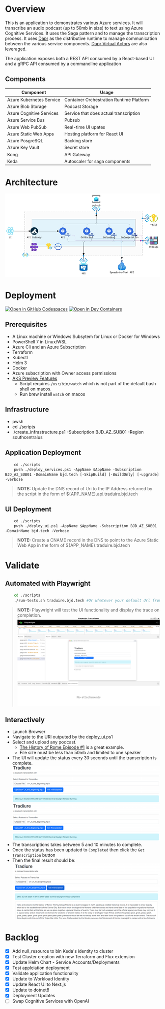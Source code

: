 # Overview 
This is an application to demonstrates various Azure services. It will transcribe an audio podcast (up to 50mb in size) to text using Azure Cognitive Services. It uses the Saga pattern and to manage the transcription process.  It uses [Dapr](https://dapr.io) as the distributive runtime to manage communication between the various service components. [Dapr Virtual Actors](https://docs.dapr.io/developing-applications/building-blocks/actors/actors-overview/) are also leveraged. 

The application exposes both a REST API consumed by a React-based UI and a gRPC API consumed by a commandline application

## Components
Component | Usage
------ | ------
Azure Kubernetes Service | Container Orchestration Runtime Platform  
Azure Blob Storage | Podcast Storage 
Azure Cognitive Services | Service that does actual transcription 
Azure Service Bus | Pubsub
Azure Web PubSub | Real-time UI upates
Azure Static Web Apps | Hosting platform for React UI
Azure PosgreSQL | Backing store
Azure Key Vault | Secret store 
Kong | API Gateway 
Keda | Autoscaler for saga components 

# Architecture
![Dapr](./.assets/dapr.png)

# Deployment

[![Open in GitHub Codespaces](https://img.shields.io/static/v1?style=for-the-badge&label=GitHub+Codespaces&message=Open&color=brightgreen&logo=github)](https://codespaces.new/briandenicola/traduire?quickstart=1)
[![Open in Dev Containers](https://img.shields.io/static/v1?style=for-the-badge&label=Dev%20Containers&message=Open&color=blue&logo=visualstudiocode)](https://vscode.dev/redirect?url=vscode://ms-vscode-remote.remote-containers/cloneInVolume?url=https://github.com/briandenicola/traduire)  

## Prerequisites
* A Linux machine or Windows Subsytem for Linux or Docker for Windows 
* PowerShell 7 in Linux/WSL
* Azure Cli and an Azure Subscription
* Terraform 
* Kubectl
* Helm 3 
* Docker 
* Azure subscription with Owner access permissions
* [AKS Preview Features](https://github.com/briandenicola/kubernetes-cluster-setup/blob/main/scripts/aks-preview-features.sh)
    * Script requires `/usr/bin/watch` which is not part of the default bash shell on macos.
    * Run brew install `watch` on macos

## Infrastructure 
* pwsh
* cd ./scripts
* ./create_infrastructure.ps1 -Subscription BJD_AZ_SUB01 -Region southcentralus 

## Application Deployment 
```pwsh
    cd ./scripts
    pwsh ./deploy_services.ps1 -AppName $AppName -Subscription BJD_AZ_SUB01 -DomainName bjd.tech [-SkipBuild] [-BuildOnly] [-upgrade] -verbose
```
> **NOTE:** Update the DNS record of Uri to the IP Address returned by the script in the form of ${APP_NAME}.api.traduire.bjd.tech

## UI Deployment 
```pwsh
    cd ./scripts
    pwsh ./deploy_ui.ps1 -AppName $AppName -Subscription BJD_AZ_SUB01 -DomainName bjd.tech -Verbose
```
> **NOTE:** Create a CNAME record in the DNS to point to the Azure Static Web App in the form of ${APP_NAME}.traduire.bjd.tech

# Validate 

## Automated with Playwright
```bash
    cd ./scripts
    ./run-tests.sh traduire.bjd.tech #Or whatever your default Url from Azure Static Web Apps
```
> **NOTE:** Playwright will test the UI functionality and display the trace on completion. 
    ![Playwright](./.assets/playwright.png)

## Interactively
* Launch Browser
* Navigate to the URI outputed by the deploy_ui.ps1
* Select and upload any podcast.  
    * [The History of Rome Episode #1](http://traffic.libsyn.com/historyofrome/01-_In_the_Beginning.mp3) is a great example.
    * File size must be less than 50mb and limited to one speaker
* The UI will update the status every 30 seconds until the transcription is complete. 
    ![UI](./.assets/traduire-rome-1.png)
    ![UI](./.assets/traduire-rome-1.png)
* The transcriptions takes between 5 and 10 minutes to complete.
* Once the status has been updated to `Completed` then click the `Get Transcription` button
* Then the final result should be: 
    ![UI](./.assets/traduire-rome-complete.png)

# Backlog 
- [X] Add null_resource to bin Keda's identity to cluster
- [X] Test Cluster creation with new Terraform and Flux extension
- [X] Update Helm Chart - Service Accounts/Deployments 
- [X] Test applciation deployment
- [X] Validate application functionality
- [X] Update to Workload Identity
- [X] Update React UI to Next.js
- [X] Update to dotnet8 
- [X] Deployment Updates
- [ ] Swap Cognitive Services with OpenAI
